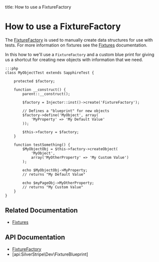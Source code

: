title: How to use a FixtureFactory

# How to use a FixtureFactory

The [FixtureFactory](api:SilverStripe\Dev\FixtureFactory) is used to manually create data structures for use with tests. For more information on fixtures
see the [Fixtures](../fixtures) documentation.

In this how to we'll use a `FixtureFactory` and a custom blue print for giving us a shortcut for creating new objects
with information that we need.

	:::php
	class MyObjectTest extends SapphireTest {

		protected $factory;

		function __construct() {
			parent::__construct();

			$factory = Injector::inst()->create('FixtureFactory');

			// Defines a "blueprint" for new objects
			$factory->define('MyObject', array(
				'MyProperty' => 'My Default Value'
			));

			$this->factory = $factory;
		}

		function testSomething() {
			$MyObjectObj = $this->factory->createObject(
				'MyObject',
				array('MyOtherProperty' => 'My Custom Value')
			);

			echo $MyObjectObj->MyProperty;
			// returns "My Default Value"

			echo $myPageObj->MyOtherProperty;
			// returns "My Custom Value"
		}
	}

## Related Documentation

* [Fixtures](../fixtures)

## API Documentation

* [FixtureFactory](api:SilverStripe\Dev\FixtureFactory)
* [api:SilverStripe\Dev\FixtureBlueprint]